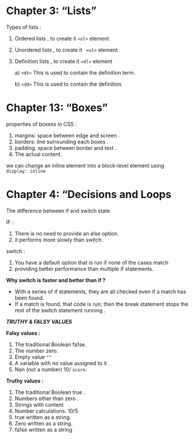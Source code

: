# Chapter 3: “Lists”

Types of lists :

1. Ordered lists , to create it ` <ol> ` element

2. Unordered lists , to create it `  <ul> ` element

3. Definition lists , to create it ` <dl> ` element

     a) `<dt>` This is used to contain  the definition term.

     b) `<dd>` This is used to contain the definition.

# 

 # Chapter 13: “Boxes”

 properties of boxess in CSS :

 1. margins: space between edge and screen .
 2. borders: line surrounding each boxes .
 3. padding. space between border and text .
 4. The actual content.


 we can change an inline element into a block-level element using  
 `display: inline`

 # 

 # Chapter 4: “Decisions and Loops
  
The difference between if and switch state

IF :

1. There is no need to provide an else option. 
2. it performs more slowly than switch .

switch :
1. You have a default option that is run if none of the cases match 
2. providing better performance than multiple if statements.


**Why switch is faster and better than if ?**
 
 * With a series of if statements, they are all checked even if a match has been found.
 *  If a match is found, that code is run; then the break statement stops the rest of the switch statement running .

 ***TRUTHY & FALSY VALUES*** 

**Falsy values :**

1. The traditional Boolean fa1se.
2. The number zero.
3. Empty value `"" `
4. A variable with no value assigned to it .
5. Nan (not a number) 10/ ``score``.


**Truthy values :**

1. The traditional Boolean true .
2. Numbers other than zero .
3. Strings with content
4. Number calculations. 10/5
5. true written as a string.
6. Zero written as a string.
7. fa1se written as a string 


